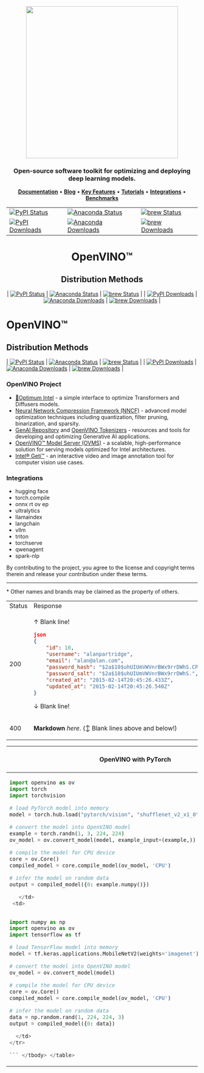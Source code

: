 <div align="center">
<img src="docs/dev/assets/openvino-logo-purple-black.svg" width="400px">

<h3 align="center">
Open-source software toolkit for optimizing and deploying deep learning models.
</h3>

<p align="center">
 <a href="https://docs.openvino.ai/2024/index.html"><b>Documentation</b></a> • <a href="https://blog.openvino.ai"><b>Blog</b></a> • <a href="https://docs.openvino.ai/2024/about-openvino/key-features.html"><b>Key Features</b></a> • <a href="https://docs.openvino.ai/2024/learn-openvino.html"><b>Tutorials</b></a> • <a href="https://docs.openvino.ai/2024/documentation/openvino-ecosystem.html"><b>Integrations</b></a> • <a href="https://docs.openvino.ai/2024/about-openvino/performance-benchmarks.html"><b>Benchmarks</b></a>
</p>

| | | |
|------|----------|----------|
| [![PyPI Status](https://badge.fury.io/py/openvino.svg)](https://badge.fury.io/py/openvino) | [![Anaconda Status](https://anaconda.org/conda-forge/openvino/badges/version.svg)](https://anaconda.org/conda-forge/openvino) | [![brew Status](https://img.shields.io/homebrew/v/openvino)](https://formulae.brew.sh/formula/openvino) |
| [![PyPI Downloads](https://static.pepy.tech/badge/openvino)](https://pepy.tech/project/openvino) | [![Anaconda Downloads](https://anaconda.org/conda-forge/libopenvino/badges/downloads.svg)](https://anaconda.org/conda-forge/openvino/files) | [![brew Downloads](https://img.shields.io/homebrew/installs/dy/openvino)](https://formulae.brew.sh/formula/openvino) |

# OpenVINO™

## Distribution Methods

| [![PyPI Status](https://badge.fury.io/py/openvino.svg)](https://badge.fury.io/py/openvino) | [![Anaconda Status](https://anaconda.org/conda-forge/openvino/badges/version.svg)](https://anaconda.org/conda-forge/openvino) | [![brew Status](https://img.shields.io/homebrew/v/openvino)](https://formulae.brew.sh/formula/openvino) |
| [![PyPI Downloads](https://static.pepy.tech/badge/openvino)](https://pepy.tech/project/openvino) | [![Anaconda Downloads](https://anaconda.org/conda-forge/libopenvino/badges/downloads.svg)](https://anaconda.org/conda-forge/openvino/files) | [![brew Downloads](https://img.shields.io/homebrew/installs/dy/openvino)](https://formulae.brew.sh/formula/openvino) |

 </div>

# OpenVINO™

## Distribution Methods

| [![PyPI Status](https://badge.fury.io/py/openvino.svg)](https://badge.fury.io/py/openvino) | [![Anaconda Status](https://anaconda.org/conda-forge/openvino/badges/version.svg)](https://anaconda.org/conda-forge/openvino) | [![brew Status](https://img.shields.io/homebrew/v/openvino)](https://formulae.brew.sh/formula/openvino) |
| [![PyPI Downloads](https://static.pepy.tech/badge/openvino)](https://pepy.tech/project/openvino) | [![Anaconda Downloads](https://anaconda.org/conda-forge/libopenvino/badges/downloads.svg)](https://anaconda.org/conda-forge/openvino/files) | [![brew Downloads](https://img.shields.io/homebrew/installs/dy/openvino)](https://formulae.brew.sh/formula/openvino) |

### OpenVINO Project

-   [🤗Optimum Intel](https://github.com/huggingface/optimum-intel) -  a simple interface to optimize Transformers and Diffusers models.
-   [Neural Network Compression Framework (NNCF)](https://github.com/openvinotoolkit/nncf) - advanced model optimization techniques including quantization, filter pruning, binarization, and sparsity.
-   [GenAI Repository](https://github.com/openvinotoolkit/openvino.genai) and [OpenVINO Tokenizers](https://github.com/openvinotoolkit/openvino_tokenizers) - resources and tools for developing and optimizing Generative AI applications.
-   [OpenVINO™ Model Server (OVMS)](https://github.com/openvinotoolkit/model_server) - a scalable, high-performance solution for serving models optimized for Intel architectures.
-   [Intel® Geti™](https://geti.intel.com/) - an interactive video and image annotation tool for computer vision use cases.

### Integrations

- hugging face
- torch.compile
- onnx rt ov ep
- ultralytics
- llamaindex
- langchain
- vllm
- triton
- torchserve
- qwenagent
- spark-nlp

By contributing to the project, you agree to the license and copyright terms therein and release your contribution under these terms.

---
\* Other names and brands may be claimed as the property of others.

<!--- **TensorFlow Model**

```python
import numpy as np
import openvino as ov
import tensorflow as tf

# load TensorFlow model into memory
model = tf.keras.applications.MobileNetV2(weights='imagenet')

# convert the model into OpenVINO model
ov_model = ov.convert_model(model)

# compile the model for CPU device
core = ov.Core()
compiled_model = core.compile_model(ov_model, 'CPU')

# infer the model on random data
data = np.random.rand(1, 224, 224, 3)
output = compiled_model({0: data})
``` -->

<table>
<tr>
<td> Status </td> <td> Response </td>
</tr>
<tr>
<td> 200 </td>
<td>

↑ Blank line!
```json
json
{
    "id": 10,
    "username": "alanpartridge",
    "email": "alan@alan.com",
    "password_hash": "$2a$10$uhUIUmVWVnrBWx9rrDWhS.CPCWCZsyqqa8./whhfzBZydX7yvahHS",
    "password_salt": "$2a$10$uhUIUmVWVnrBWx9rrDWhS.",
    "created_at": "2015-02-14T20:45:26.433Z",
    "updated_at": "2015-02-14T20:45:26.540Z"
}
```
↓ Blank line!

</td>
</tr>
<tr>
<td> 400 </td>
<td>

**Markdown** _here_. (↕︎ Blank lines above and below!)

</td>
</tr>
</table>

<table>
  <thead>
    <tr>
      <th>OpenVINO with PyTorch</th>
      <th>OpenVINO with TensorFlow</th>
    </tr>
  </thead>
  <tbody>
    <tr>
      <td>

```python
import openvino as ov
import torch
import torchvision

# load PyTorch model into memory
model = torch.hub.load("pytorch/vision", "shufflenet_v2_x1_0", weights="DEFAULT")

# convert the model into OpenVINO model
example = torch.randn(1, 3, 224, 224)
ov_model = ov.convert_model(model, example_input=(example,))

# compile the model for CPU device
core = ov.Core()
compiled_model = core.compile_model(ov_model, 'CPU')

# infer the model on random data
output = compiled_model({0: example.numpy()})

   </td>
 <td>


import numpy as np
import openvino as ov
import tensorflow as tf

# load TensorFlow model into memory
model = tf.keras.applications.MobileNetV2(weights='imagenet')

# convert the model into OpenVINO model
ov_model = ov.convert_model(model)

# compile the model for CPU device
core = ov.Core()
compiled_model = core.compile_model(ov_model, 'CPU')

# infer the model on random data
data = np.random.rand(1, 224, 224, 3)
output = compiled_model({0: data})

  </td>
</tr>

``` </tbody> </table>